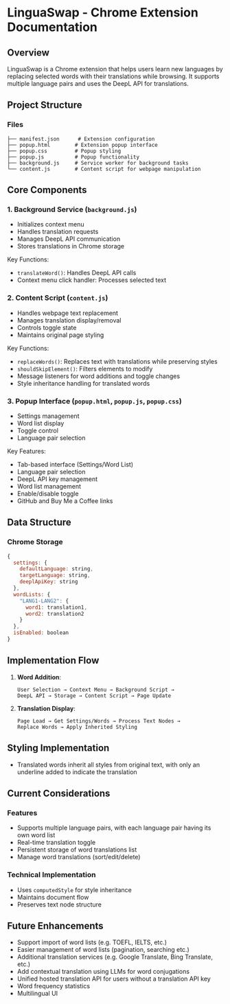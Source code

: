 # LinguaSwap - Chrome Extension Documentation

## Overview
LinguaSwap is a Chrome extension that helps users learn new languages by replacing selected words with their translations while browsing. It supports multiple language pairs and uses the DeepL API for translations.

## Project Structure

### Files
```
├── manifest.json      # Extension configuration
├── popup.html        # Extension popup interface
├── popup.css         # Popup styling
├── popup.js          # Popup functionality
├── background.js     # Service worker for background tasks
└── content.js        # Content script for webpage manipulation
```

## Core Components

### 1. Background Service (`background.js`)
- Initializes context menu
- Handles translation requests
- Manages DeepL API communication
- Stores translations in Chrome storage

Key Functions:
- `translateWord()`: Handles DeepL API calls
- Context menu click handler: Processes selected text

### 2. Content Script (`content.js`)
- Handles webpage text replacement
- Manages translation display/removal
- Controls toggle state
- Maintains original page styling

Key Functions:
- `replaceWords()`: Replaces text with translations while preserving styles
- `shouldSkipElement()`: Filters elements to modify
- Message listeners for word additions and toggle changes
- Style inheritance handling for translated words

### 3. Popup Interface (`popup.html`, `popup.js`, `popup.css`)
- Settings management
- Word list display
- Toggle control
- Language pair selection

Key Features:
- Tab-based interface (Settings/Word List)
- Language pair selection
- DeepL API key management
- Word list management
- Enable/disable toggle
- GitHub and Buy Me a Coffee links

## Data Structure

### Chrome Storage
```javascript
{
  settings: {
    defaultLanguage: string,
    targetLanguage: string,
    deeplApiKey: string
  },
  wordLists: {
    "LANG1-LANG2": {
      word1: translation1,
      word2: translation2
    }
  },
  isEnabled: boolean
}
```

## Implementation Flow

1. **Word Addition**:
   ```
   User Selection → Context Menu → Background Script → 
   DeepL API → Storage → Content Script → Page Update
   ```

2. **Translation Display**:
   ```
   Page Load → Get Settings/Words → Process Text Nodes → 
   Replace Words → Apply Inherited Styling
   ```

## Styling Implementation
- Translated words inherit all styles from original text, with only an underline added to indicate the translation

## Current Considerations

### Features
- Supports multiple language pairs, with each language pair having its own word list
- Real-time translation toggle
- Persistent storage of word translations list
- Manage word translations (sort/edit/delete)

### Technical Implementation
- Uses `computedStyle` for style inheritance
- Maintains document flow
- Preserves text node structure

## Future Enhancements
- Support import of word lists (e.g. TOEFL, IELTS, etc.)
- Easier management of word lists (pagination, searching etc.)
- Additional translation services (e.g. Google Translate, Bing Translate, etc.)
- Add contextual translation using LLMs for word conjugations
- Unified hosted translation API for users without a translation API key
- Word frequency statistics
- Multilingual UI
